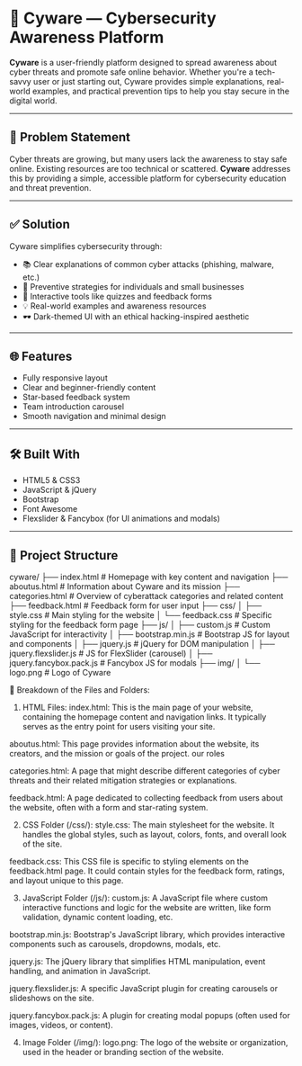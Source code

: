 # 🔐 Cyware — Cybersecurity Awareness Platform

**Cyware** is a user-friendly platform designed to spread awareness about cyber threats and promote safe online behavior. Whether you're a tech-savvy user or just starting out, Cyware provides simple explanations, real-world examples, and practical prevention tips to help you stay secure in the digital world.

---

## 🚨 Problem Statement

Cyber threats are growing, but many users lack the awareness to stay safe online. Existing resources are too technical or scattered. **Cyware** addresses this by providing a simple, accessible platform for cybersecurity education and threat prevention.

---

## ✅ Solution

Cyware simplifies cybersecurity through:

- 📚 Clear explanations of common cyber attacks (phishing, malware, etc.)
- 🔐 Preventive strategies for individuals and small businesses
- 🧠 Interactive tools like quizzes and feedback forms
- 💡 Real-world examples and awareness resources
- 🕶️ Dark-themed UI with an ethical hacking-inspired aesthetic

---

## 🌐 Features

- Fully responsive layout  
- Clear and beginner-friendly content  
- Star-based feedback system  
- Team introduction carousel  
- Smooth navigation and minimal design

---

## 🛠️ Built With

- HTML5 & CSS3  
- JavaScript & jQuery  
- Bootstrap  
- Font Awesome  
- Flexslider & Fancybox (for UI animations and modals)

---

## 📁 Project Structure

cyware/
├── index.html            # Homepage with key content and navigation
├── aboutus.html          # Information about Cyware and its mission
├── categories.html       # Overview of cyberattack categories and related content
├── feedback.html         # Feedback form for user input
├── css/
│   ├── style.css         # Main styling for the website
│   └── feedback.css      # Specific styling for the feedback form page
├── js/
│   ├── custom.js         # Custom JavaScript for interactivity
│   ├── bootstrap.min.js  # Bootstrap JS for layout and components
│   ├── jquery.js         # jQuery for DOM manipulation
│   ├── jquery.flexslider.js # JS for FlexSlider (carousel)
│   ├── jquery.fancybox.pack.js # Fancybox JS for modals
├── img/
│   └── logo.png          # Logo of Cyware


📝 Breakdown of the Files and Folders:
1. HTML Files:
index.html: This is the main page of your website, containing the homepage content and navigation links. It typically serves as the entry point for users visiting your site.

aboutus.html: This page provides information about the website, its creators, and the mission or goals of the project. our roles

categories.html: A page that might describe different categories of cyber threats and their related mitigation strategies or explanations.

feedback.html: A page dedicated to collecting feedback from users about the website, often with a form and star-rating system.

2. CSS Folder (/css/):
style.css: The main stylesheet for the website. It handles the global styles, such as layout, colors, fonts, and overall look of the site.

feedback.css: This CSS file is specific to styling elements on the feedback.html page. It could contain styles for the feedback form, ratings, and layout unique to this page.

3. JavaScript Folder (/js/):
custom.js: A JavaScript file where custom interactive functions and logic for the website are written, like form validation, dynamic content loading, etc.

bootstrap.min.js: Bootstrap's JavaScript library, which provides interactive components such as carousels, dropdowns, modals, etc.

jquery.js: The jQuery library that simplifies HTML manipulation, event handling, and animation in JavaScript.

jquery.flexslider.js: A specific JavaScript plugin for creating carousels or slideshows on the site.

jquery.fancybox.pack.js: A plugin for creating modal popups (often used for images, videos, or content).

4. Image Folder (/img/):
logo.png: The logo of the website or organization, used in the header or branding section of the website.
